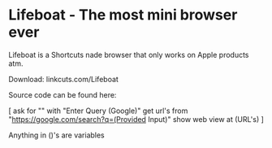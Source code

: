 # Lifeboat - The most mini browser ever  

Lifeboat is a Shortcuts nade browser that only works on Apple products atm.

Download: linkcuts.com/Lifeboat

Source code can be found here:

[ ask for "" with "Enter Query (Google)"
 get url's from "https://google.com/search?q=(Provided Input)"
show web view at (URL's) ]

Anything in ()'s are variables
